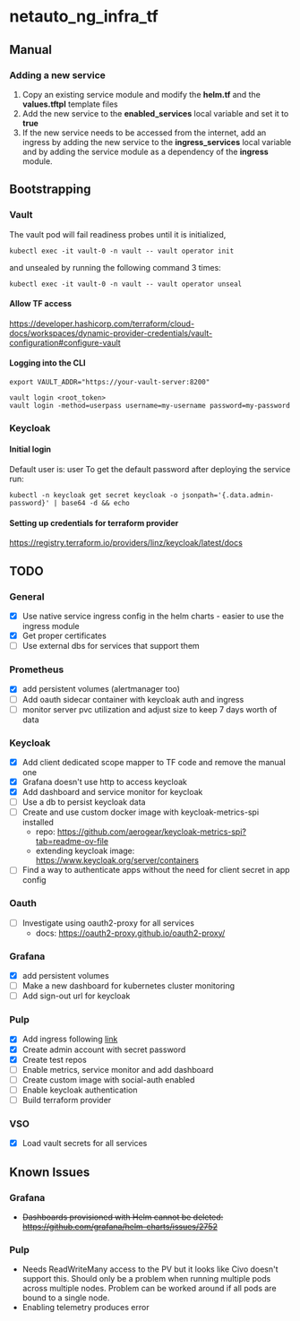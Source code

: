 # netauto_ng_infra_tf

## Manual
### Adding a new service
1. Copy an existing service module and modify the **helm.tf** and the **values.tftpl** template files
2. Add the new service to the **enabled_services** local variable and set it to **true**
3. If the new service needs to be accessed from the internet, add an ingress by adding the new service to the **ingress_services** local variable and by adding the service module as a dependency of the **ingress** module.

## Bootstrapping
### Vault
The vault pod will fail readiness probes until it is initialized,
```
kubectl exec -it vault-0 -n vault -- vault operator init
```
and unsealed by running the following command 3 times:

```
kubectl exec -it vault-0 -n vault -- vault operator unseal
```

#### Allow TF access
https://developer.hashicorp.com/terraform/cloud-docs/workspaces/dynamic-provider-credentials/vault-configuration#configure-vault

#### Logging into the CLI
```
export VAULT_ADDR="https://your-vault-server:8200"

vault login <root_token>
vault login -method=userpass username=my-username password=my-password
```

### Keycloak
#### Initial login
Default user is: user
To get the default password after deploying the service run:
```
kubectl -n keycloak get secret keycloak -o jsonpath='{.data.admin-password}' | base64 -d && echo
```

#### Setting up credentials for terraform provider
https://registry.terraform.io/providers/linz/keycloak/latest/docs

## TODO
### General
- [x] Use native service ingress config in the helm charts - easier to use the ingress module
- [x] Get proper certificates
- [ ] Use external dbs for services that support them

### Prometheus
- [x] add persistent volumes (alertmanager too)
- [ ] Add oauth sidecar container with keycloak auth and ingress
- [ ] monitor server pvc utilization and adjust size to keep 7 days worth of data

### Keycloak
- [x] Add client dedicated scope mapper to TF code and remove the manual one
- [x] Grafana doesn't use http to access keycloak
- [x] Add dashboard and service monitor for keycloak
- [ ] Use a db to persist keycloak data
- [ ] Create and use custom docker image with keycloak-metrics-spi installed
    - repo: https://github.com/aerogear/keycloak-metrics-spi?tab=readme-ov-file
    - extending keycloak image: https://www.keycloak.org/server/containers
- [ ] Find a way to authenticate apps without the need for client secret in app config

### Oauth
- [ ] Investigate using oauth2-proxy for all services
    - docs: https://oauth2-proxy.github.io/oauth2-proxy/

### Grafana
- [x] add persistent volumes
- [ ] Make a new dashboard for kubernetes cluster monitoring
- [ ] Add sign-out url for keycloak

### Pulp
- [x] Add ingress following [link](https://pulpproject.org/pulp-operator/docs/admin/guides/configurations/networking/ingress.yaml)
- [x] Create admin account with secret password
- [x] Create test repos
- [ ] Enable metrics, service monitor and add dashboard
- [ ] Create custom image with social-auth enabled
- [ ] Enable keycloak authentication
- [ ] Build terraform provider

### VSO
- [x] Load vault secrets for all services

## Known Issues
### Grafana
- ~~Dashboards provisioned with Helm cannot be deleted: https://github.com/grafana/helm-charts/issues/2752~~

### Pulp
- Needs ReadWriteMany access to the PV but it looks like Civo doesn't support this. Should only be a problem when running multiple pods across multiple nodes. Problem can be worked around if all pods are bound to a single node.
- Enabling telemetry produces error 
